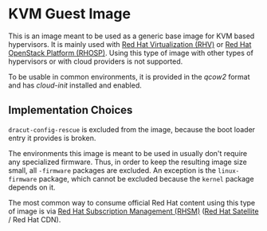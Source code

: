 # KVM Guest Image

This is an image meant to be used as a generic base image for KVM
based hypervisors. It is mainly used with [Red Hat Virtualization
(RHV)][rhv] or [Red Hat OpenStack Platform (RHOSP)][rhosp]. Using this
type of image with other types of hypervisors or with cloud providers
is not supported.

To be usable in common environments, it is provided in the *qcow2* format and
has *cloud-init* installed and enabled.


## Implementation Choices

`dracut-config-rescue` is excluded from the image, because the boot loader
entry it provides is broken.

The environments this image is meant to be used in usually don't require any
specialized firmware. Thus, in order to keep the resulting image size small,
all `-firmware` packages are excluded. An exception is the `linux-firmware`
package, which cannot be excluded because the `kernel` package depends on it.

The most common way to consume official Red Hat content using this type of
image is via [Red Hat Subscription Management (RHSM)][rhsm] ([Red Hat
Satellite][satellite] / Red Hat CDN).

[rhv]: https://access.redhat.com/products/red-hat-virtualization/
[rhosp]: https://access.redhat.com/products/red-hat-openstack-platform/
[rhsm]: https://access.redhat.com/products/red-hat-subscription-management
[satellite]: https://access.redhat.com/products/red-hat-satellite/

